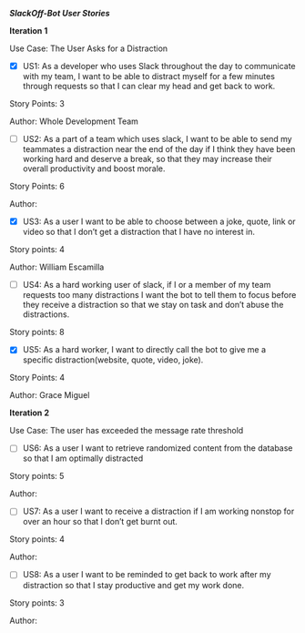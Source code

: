 ***SlackOff-Bot User Stories***

**Iteration 1**

Use Case: The User Asks for a Distraction

-[x] US1: As a developer who uses Slack throughout the day to communicate with my team, I want to be able to distract myself for a few minutes through  requests so that I can clear my head and get back to work. 

Story Points: 3

Author: Whole Development Team

-[ ] US2: As a part of a team which uses slack, I want to be able to send my teammates a distraction near the end of the day if I think they have been working hard and deserve a break, so that they may increase their overall productivity and boost morale. 

Story Points: 6

Author:

-[x] US3: As a user I want to be able to choose between a joke, quote, link or video so that I don’t get a distraction that I have no interest in. 

Story points: 4

Author: William Escamilla

-[ ] US4: As a hard working user of slack, if I or a member of my team requests too many distractions I want the bot to tell them to focus before they receive a distraction so that we stay on task and don’t abuse the distractions.

Story points: 8

-[x] US5: As a hard worker, I want to directly call the bot to give me a specific distraction(website, quote, video, joke).

Story Points: 4

Author: Grace Miguel

**Iteration 2**
 
Use Case: The user has exceeded the message rate threshold

-[ ] US6: As a user I want to retrieve randomized content from the database so that I am optimally distracted

Story points: 5

Author:

-[ ] US7: As a user I want to receive a distraction if I am working nonstop for over an hour so that I don’t get burnt out.

Story points: 4

Author:

-[ ] US8: As a user I want to be reminded to get back to work after my distraction so that I stay productive and get my work done.

Story points: 3

Author:
